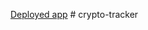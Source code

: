 
[Deployed app](https://crypto-tracker-amber-eight.vercel.app/)
#   c r y p t o - t r a c k e r  
 